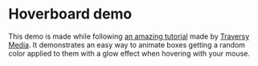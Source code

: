# Hoverboard demo

This demo is made while following [an amazing tutorial](https://youtu.be/HtunPQtr-Xw) made by [Traversy Media](https://www.youtube.com/@TraversyMedia). It demonstrates an easy way to animate boxes getting a random color applied to them with a glow effect when hovering with your mouse.
